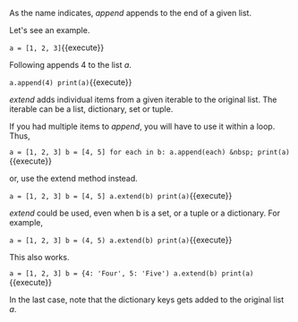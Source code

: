 As the name indicates, *append* appends to the end of a given list.

Let's see an example.

`a = [1, 2, 3]`{{execute}}

Following appends 4 to the list *a*.

`a.append(4)
print(a)`{{execute}}

*extend* adds individual items from a given iterable to the original list.  The iterable can be a list, dictionary, set or tuple.

If you had multiple items to *append*, you will have to use it within a loop.  Thus,

`a = [1, 2, 3]
b = [4, 5]
for each in b:
	a.append(each)
&nbsp;
print(a)`{{execute}}

or, use the extend method instead.

`a = [1, 2, 3]
b = [4, 5]
a.extend(b)
print(a)`{{execute}}

*extend* could be used, even when b is a set, or a tuple or a dictionary.  For example,

`a = [1, 2, 3]
b = (4, 5)
a.extend(b)
print(a)`{{execute}}

This also works.

`a = [1, 2, 3]
b = {4: 'Four', 5: 'Five')
a.extend(b)
print(a)`{{execute}}

In the last case, note that the dictionary keys gets added to the original list *a*.
